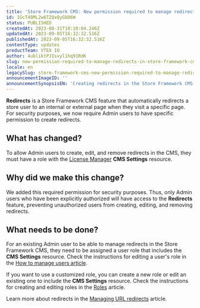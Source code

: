 ```yaml
---
title: 'Store Framework CMS: New permission required to manage redirects'
id: 1GcT48ML2w6TZQxQyGbD6W
status: PUBLISHED
createdAt: 2023-08-31T18:10:04.246Z
updatedAt: 2023-09-05T16:32:32.516Z
publishedAt: 2023-09-05T16:32:32.516Z
contentType: updates
productTeam: VTEX IO
author: 4ubliktPJIsvyl1hq91RdK
slug: new-permission-required-to-manage-redirects-in-store-framework-cms
locale: en
legacySlug: store-framework-cms-new-permission-required-to-manage-redirects
announcementImageID: ''
announcementSynopsisEN: 'Creating redirects in the Store Framework CMS requires a role with the "CMS Settings" resource.'
---
```


**Redirects** is a Store Framework CMS feature that automatically redirects a store user to an internal or external page when they visit a specific page. For security purposes, we now require Admin users to have specific permission to create redirects.

## What has changed?

To allow Admin users to create, edit, and remove redirects in the CMS, they must have a role with the [License Manager](https://help.vtex.com/en/tutorial/license-manager-resources--3q6ztrC8YynQf6rdc6euk3) **CMS Settings** resource.

## Why did we make this change?

We added this required permission for security purposes. Thus, only Admin users who have been explicitly authorized will have access to the **Redirects** feature, preventing unauthorized users from creating, editing, and removing redirects.

## What needs to be done?

For an existing Admin user to be able to manage redirects in the Store Framework CMS, they need to be assigned a user role that includes the **CMS Settings** resource. Check the instructions for editing a user's role in the [How to manage users article](https://help.vtex.com/en/tutorial/managing-users--tutorials_512#editing-users).

If you want to use a customized role, you can create a new role or edit an existing one to include the **CMS Settings** resource. Check the instructions for creating and editing roles in the [Roles](https://help.vtex.com/en/tutorial/roles--7HKK5Uau2H6wxE1rH5oRbc#creating-a-role) article.

Learn more about redirects in the [Managing URL redirects](https://help.vtex.com/en/tutorial/managing-url-redirects--3UJuFrU8imSVWg134mkvJV) article.
